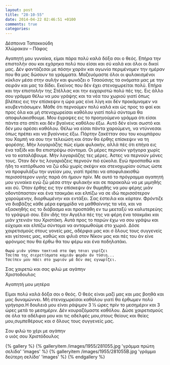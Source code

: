 ```yaml
---
layout: post
title: "28-10-55"
date: 2014-04-22 02:46:51 +0100
comments: true
categories: 
---
```


Δέσποινα Ταπακκούδη<br/>
Χλώρακαν – Πάφος

Αγαπητή μου γυναίκα, είμαι πάρα πολύ καλά δόξα σοι ο θεός. Επήρα την επιστολήν σου και εχάρηκα πολύ που είσαι και σύ καλά και όλοι οι δικοί μας. Δέν φαντάζεσαι με πόσην χαράν και αγωνία περιμένομεν την ημέραν που θα μας δώσουν τα γράμματα. Μαζευόμαστε όλοι οι φυλακισμένοι κύκλον μέσα στην αυλήν και φωνάζει ο Τσαούσιης τα ονόματα μας με την σειράν και μας τα δίδει. Εκείνος που δέν έχει στενοχωρείται πολύ. Επήρα και την επιστολήν της Στέλλας και την ευχαριστώ πολύ πές της. Εις άλλο σου γράμμα θέλω να μου γράψης και τα νέα του χωριού γιατί όπως βλέπεις εις την επίσκεψιν η ώρα μας είνε λίγη και δέν προκάμνομεν να κουβεντιάσωμεν. Μάθε ότι περνούμεν πολύ καλά και ώς προς το φαί και προς όλα και μή στενοχωρείσαι καθόλου γιατί πολύ σύντομα θα αποφυλακισθουμε. Μου έγραψες εις το προηγούμενο γράμμα ότι είσαι πάντα στο σπίτι και δέν βγαίνεις καθόλου έξω. Αυτό δέν είναι σωστό και δέν μου αρέσει καθόλου. Θέλω να είσαι πάντα χαρούμενη, να ντύννεσαι όπως πρέπει και να βγαίννεις έξω. Πάρτην ζακέτταν σου του κουμπάρου του Χαμπή να σου την τελειώση και όταν θα έρθης επίσκεψιν να τη φορέσης. Μήν λογαριάζης πώς είμαι φυλακήν, αλλά πές ότι επήγα εις ένα ταξίδι και θα επιστρέψω σύντομα. Οι μέρες περνούν γρήγορα χωρίς να το καταλάβουμε. Μήν λογαριάζης τες μέρες. Άστες να περνούν μόνες τους. Όταν δέν τις λογαριάζεις περνούν πιό εύκολα. Εγώ προσπαθώ και ήδη το κατόρθωσα να ζώ εδώ χωρίς σκέψιν και στενοχωρίαν ούτως ώστε να προφυλάξω την υγείαν μου, γιατί πρέπει να αποφυλακισθώ περισσότερον υγιής παρά ότι ήμουν πρίν.
Με αυτό το πρόγραμμα αγαπητή μου γυναίκα εγώ ζώ μέσα στην φυλακήν και σε παρακαλώ να με μιμηθής και σύ. Όταν έρθης εις την επίσκεψιν άν θυμηθής να μου φέρης μιάν οδοντόπασταν και ένα τσακμάκι και ελπίζω να σε ιδώ περισσότερον χαρούμενην, διορθωμένην και εντάξει. Σας έστειλα και κάρταν. Φρόντιζε να διαβάζης κάθε μέρα εφημρίδα να μαθθαίννης τα νέα, και να εξασκηθής εις το διάβασμα και προσπάθη εν τω μεεταξύ να καλυτερεύης το γράψιμό σου. Εάν ιδής την Αγγέλα πές της να φέρη ένα τσακμάκι και μιάν χτενιάν του Χριστάκη. Αυτά προς το παρών έχω να σου γράψω και εύχομαι και ελπίζω σύντομα να ανταμωθούμε στο χωριό. Δόσε χαιρετισμούς στους γονείς μας, αδέρφια μας και σ ́όλους τους συγγενείς και γείτονες μας, καθώς και φιλιά στον Νίκον μας και πές του άν είνε φρόνιμος που θα έρθω θα του φέρω και ένα ποδηλατάκι.

    Θωρώ μιάν γύπαν τακτικά στα ύψη τσιαι γυρίζει
    Τσείπα της σιερετίσματα καμιάν φοράν άν τύσιη...
    Τσείπεν μου πάει στο χωριόν μά δέν σας εγνωρίζει.

Σας χαιρετώ και σας φιλώ με αγάπην<br/>
Χριστοδουλος


Aγαπητή μου μητέρα

Είμαι πολύ καλά δόξα σοι ο θεός. Ο θεός είναι μαζί μας και μας βοηθά και μας δυναμώννει. Μή στενοχωρείσαι καθόλου γιατί θα έρθωμεν πολύ γρήγορα.Η δουλειά μου είναι ράψιμον 3 1⁄2 ώρες πρίν το μεσημέριν και 3 ώρες μετά το μεσημέριν. Δέν κουραζόμαστε καθόλου. Δώσε χαιρετισμούς σε όλα τα αδέλφια μου και τις αδελφές μου,στους θείους και θείες μου,συμπεθέρους και σ ̈όλους τους συγγενείς μας.

Σου φιλώ το χέρι με αγάπην<br/>
ο υιός σου Χριστόδουλος

{% gallery %}
  {% galleryitem /images/1955/281055.jpg 'γράμμα πρώτη σελίδα' 'images' %}
  {% galleryitem /images/1955/281055B.jpg 'γράμμα δεύτερη σελίδα' 'images' %}
{% endgallery %}
